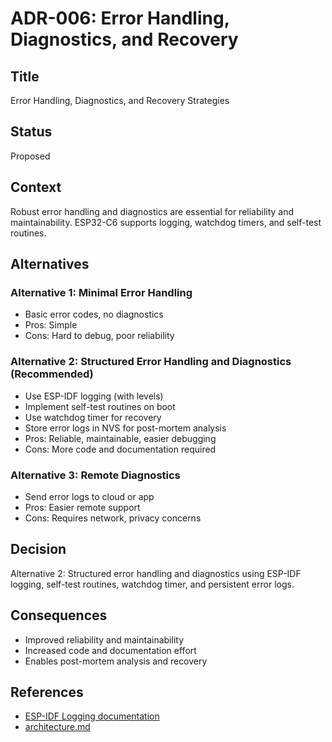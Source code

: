 # ADR-006: Error Handling, Diagnostics, and Recovery

## Title
Error Handling, Diagnostics, and Recovery Strategies

## Status
Proposed

## Context
Robust error handling and diagnostics are essential for reliability and maintainability. ESP32-C6 supports logging, watchdog timers, and self-test routines.

## Alternatives
### Alternative 1: Minimal Error Handling
- Basic error codes, no diagnostics
- Pros: Simple
- Cons: Hard to debug, poor reliability

### Alternative 2: Structured Error Handling and Diagnostics (Recommended)
- Use ESP-IDF logging (with levels)
- Implement self-test routines on boot
- Use watchdog timer for recovery
- Store error logs in NVS for post-mortem analysis
- Pros: Reliable, maintainable, easier debugging
- Cons: More code and documentation required

### Alternative 3: Remote Diagnostics
- Send error logs to cloud or app
- Pros: Easier remote support
- Cons: Requires network, privacy concerns

## Decision
Alternative 2: Structured error handling and diagnostics using ESP-IDF logging, self-test routines, watchdog timer, and persistent error logs.

## Consequences
- Improved reliability and maintainability
- Increased code and documentation effort
- Enables post-mortem analysis and recovery

## References
- [ESP-IDF Logging documentation](https://docs.espressif.com/projects/esp-idf/en/latest/esp32/api-reference/system/log.html)
- [architecture.md](../../architecture.md)

